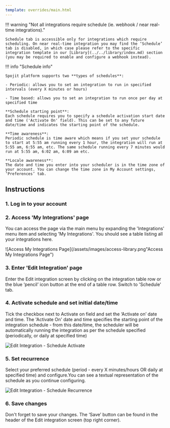 ```yaml
---
template: overrides/main.html
---
```

!!! warning "Not all integrations require schedule (ie. webhook / near real-time integrations)."

    Schedule tab is accessible only for integrations which require scheduling. On near real-time integration you may find the ‘Schedule’ tab is disabled, in which case please refer to the specific integration template in our [Library](../../library/index.md) section (you may be required to enable and configure a webhook instead).

!!! info "Schedule info"

    Spojit platform supports two **types of schedules**:

    - Periodic: allows you to set an integration to run in specified intervals (every X minutes or hours)

    - Time based: allows you to set an integration to run once per day at specified time

    **Schedule starting point**:
    Each schedule requires you to specify a schedule activation start date and time ('Activate On' field). This can be set to any future date/time and indicates the starting point of the schedule.

    **Time awareness**:
    Periodic schedule is time aware which means if you set your schedule to start at 5:55 am running every 1 hour, the integration will run at 5:55 am, 6:55 am, etc. The same schedule running every 7 minutes would run at 5:55 am, 6:02 am, 6:09 am etc.

    **Locale awareness**:
    The date and time you enter into your scheduler is in the time zone of your account. You can change the time zone in My Account settings, ‘Preferences’ tab.

## Instructions
### 1. Log in to your account

### 2. Access 'My Integrations' page

  You can access the page via the main menu by expanding  the 'Integrations' menu item and selecting 'My Integrations'. You should see a table listing all your integrations here.

  ![Access My Integrations Page](/assets/images/access-library.png"Access My Integrations Page")

### 3. Enter 'Edit Integration' page

  Enter the Edit integration screen by clicking on the integration table row or the blue ‘pencil’ icon button at the end of a table row. Switch to 'Schedule' tab.

### 4. Activate schedule and set initial date/time

  Tick the checkbox next to Activate on field and set the ‘Activate on’ date and time. The 'Activate On' date and time specifies the starting point of the integration schedule - from this date/time, the scheduler will be automatically running the integration as per the schedule specified (periodically, or daily at specified time)

  ![Edit Integration - Schedule Activate](/assets/images/edit-integration-schedule-activate.gif "Edit Integration - Schedule Activate")

### 5. Set recurrence

  Select your preferred schedule (period - every X minutes/hours OR daily at specified time) and configure.You can see a textual representation of the schedule as you continue configuring.

  ![Edit Integration - Schedule Recurrence](/assets/images/edit-integration-schedule-recurrence.gif "Edit Integration - Schedule Recurrence")

### 6. Save changes

  Don't forget to save your changes. The ‘Save’ button can be found in the header of the Edit integration screen (top right corner).

